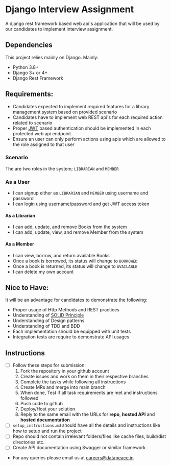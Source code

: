 # Django Interview Assignment
A django rest framework based web api's application that will be used by our candidates to implement interview assignment.

## Dependencies
This project relies mainly on Django. Mainly:
  - Python 3.8+
  - Django 3+ or 4+
  - Django Rest Framework

## Requirements:
  - Candidates expected to implement required features for a library management system based on provided scenario
  - Candidates have to implement web REST api's for each required action related to scenario
  - Proper [JWT][1] based authentication should be implemented in each protected web api endpoint
  - Ensure an user can only perform actions using apis which are allowed to the role assigned to that user


### Scenario
The are two roles in the system; `LIBRARIAN` and `MEMBER`

### As a User
  - I can signup either as `LIBRARIAN` and `MEMBER` using username and password
  - I can login using username/password and get JWT access token

#### As a Librarian
  - I can add, update, and remove Books from the system
  - I can add, update, view, and remove Member from the system
  
#### As a Member
  - I can view, borrow, and return available Books
  - Once a book is borrowed, its status will change to `BORROWED`
  - Once a book is returned, its status will change to `AVAILABLE`
  - I can delete my own account

## Nice to Have:
It will be an advantage for candidates to demonstrate the following:
  - Proper usage of Http Methods and REST practices
  - Understanding of [SOLID Principle][2]
  - Understanding of Design patterns
  - Understanding of TDD and BDD
  - Each implementation should be equipped with unit tests
  - Integration tests are require to demonstrate API usages

## **Instructions**
- [ ] Follow these steps for submission:
  1. Fork the repository in your github account
  1. Create issues and work on them in their respective branches
  1. Complete the tasks while following all instructions
  1. Create MRs and merge into main branch
  1. When done, Test if all task requirements are met and instructions followed
  1. Push code to github
  1. Deploy/Host your solution
  1. Reply to the same email with the URLs for **repo**, **hosted API** and **hosted documentation**
- [ ] `setup_instructions.md` should have all the details and instructions like how to setup and run the project
- [ ] Repo should not contain irrelevant folders/files like cache files, build/dist directories etc.
- [ ] Create API documentation using Swagger or similar framework
- For any queries please email us at [careers@datapeace.in](mailto:careers@datapeace.in)

[1]: https://jwt.io/introduction
[2]: https://en.wikipedia.org/wiki/SOLID

